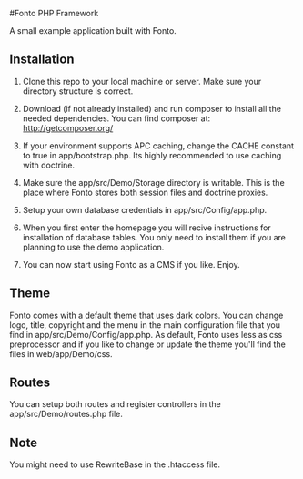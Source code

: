 #Fonto PHP Framework

A small example application built with Fonto.

Installation
------------

1. Clone this repo to your local machine or server. Make sure your directory
structure is correct.

2. Download (if not already installed) and run composer to install all the needed dependencies. You can find
composer at: http://getcomposer.org/

3. If your environment supports APC caching, change the CACHE constant
to true in app/bootstrap.php. Its highly recommended to use caching with
doctrine.

4. Make sure the app/src/Demo/Storage directory is writable. This is the place
where Fonto stores both session files and doctrine proxies.

5. Setup your own database credentials in app/src/Config/app.php.

6. When you first enter the homepage you will recive instructions for installation
of database tables. You only need to install them if you are planning to use
the demo application.

7. You can now start using Fonto as a CMS if you like. Enjoy.

Theme
-----

Fonto comes with a default theme that uses dark colors. You can change logo, title,
copyright and the menu in the main configuration file that you find in app/src/Demo/Config/app.php.
As default, Fonto uses less as css preprocessor and if you like to change or update
the theme you'll find the files in web/app/Demo/css.

Routes
------

You can setup both routes and register controllers in the app/src/Demo/routes.php file.

Note
----

You might need to use RewriteBase in the .htaccess file.